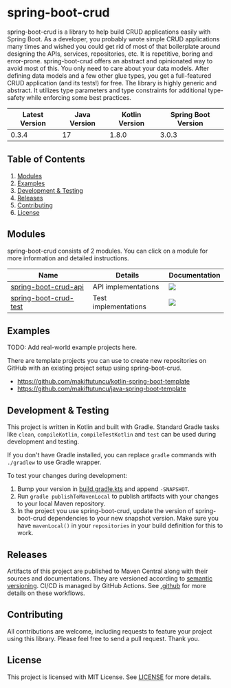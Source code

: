 
# spring-boot-crud

spring-boot-crud is a library to help build CRUD applications easily with Spring Boot. As a developer, you probably wrote simple CRUD applications many times and wished you could get rid of most of that boilerplate around designing the APIs, services, repositories, etc. It is repetitive, boring and error-prone. spring-boot-crud offers an abstract and opinionated way to avoid most of this. You only need to care about your data models. After defining data models and a few other glue types, you get a full-featured CRUD application (and its tests!) for free. The library is highly generic and abstract. It utilizes type parameters and type constraints for additional type-safety while enforcing some best practices.


| Latest Version | Java Version | Kotlin Version | Spring Boot Version |
| -------------- | ------------ | -------------- | ------------------- |
| 0.3.4          | 17           | 1.8.0          | 3.0.3               |

## Table of Contents

1. [Modules](#modules)
2. [Examples](#examples)
3. [Development & Testing](#development-&-testing)
4. [Releases](#releases)
5. [Contributing](#contributing)
6. [License](#license)

## Modules

spring-boot-crud consists of 2 modules. You can click on a module for more information and detailed instructions.

| Name                                    | Details              | Documentation                                                |
| --------------------------------------- | -------------------- | ------------------------------------------------------------ |
| [spring-boot-crud-api](api/README.md)   | API implementations  | [![](https://img.shields.io/badge/docs-0.3.4-brightgreen.svg?style=for-the-badge&logo=kotlin&color=0095d5&labelColor=333333)](https://javadoc.io/doc/dev.akif/spring-boot-crud-api) |
| [spring-boot-crud-test](test/README.md) | Test implementations | [![](https://img.shields.io/badge/docs-0.3.4-brightgreen.svg?style=for-the-badge&logo=kotlin&color=0095d5&labelColor=333333)](https://javadoc.io/doc/dev.akif/spring-boot-crud-test) |

## Examples

TODO: Add real-world example projects here.

There are template projects you can use to create new repositories on GitHub with an existing project setup using spring-boot-crud.

* https://github.com/makiftutuncu/kotlin-spring-boot-template
* https://github.com/makiftutuncu/java-spring-boot-template

## Development & Testing

This project is written in Kotlin and built with Gradle. Standard Gradle tasks like `clean`, `compileKotlin`, `compileTestKotlin` and `test` can be used during development and testing.

If you don't have Gradle installed, you can replace `gradle` commands with `./gradlew` to use Gradle wrapper.

To test your changes during development:

1. Bump your version in [build.gradle.kts](build.gradle.kts#L9) and append `-SNAPSHOT`.
2. Run `gradle publishToMavenLocal` to publish artifacts with your changes to your local Maven repository.
3. In the project you use spring-boot-crud, update the version of spring-boot-crud dependencies to your new snapshot version. Make sure you have `mavenLocal()` in your `repositories` in your build definition for this to work.

## Releases

Artifacts of this project are published to Maven Central along with their sources and documentations. They are versioned according to [semantic versioning](https://semver.org). CI/CD is managed by GitHub Actions. See [.github](.github) for more details on these workflows.

## Contributing

All contributions are welcome, including requests to feature your project using this library. Please feel free to send a pull request. Thank you.

## License

This project is licensed with MIT License. See [LICENSE](LICENSE) for more details.

